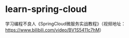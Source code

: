 # learn-spring-cloud
学习编程不良人《SpringCloud微服务实战教程》（视频地址：<https://www.bilibili.com/video/BV1S5411c7hM>）
